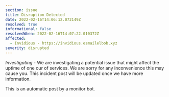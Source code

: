 ```yaml
---
section: issue
title: Disruption Detected
date: 2022-02-16T14:06:12.072149Z
resolved: true
informational: false
resolvedWhen: 2022-02-16T14:07:22.010372Z
affected:
  - Invidious - https://invidious.esmailelbob.xyz
severity: disrupted
---
```

*Investigating* - We are investigating a potential issue that might affect the uptime of one our of services. We are sorry for any inconvenience this may cause you. This incident post will be updated once we have more information.

This is an automatic post by a monitor bot.
        